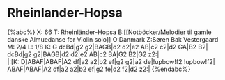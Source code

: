 # Rheinlander-Hopsa

{%abc%}
X: 66
T: Rheinländer-Hopsa
B:[[Notböcker/Melodier til gamle danske Almuedanse for Violin solo]]
O:Danmark
Z:Søren Bak Vestergaard
M: 2/4
L: 1/8
K: G
dcBd|g2 g2|BAGB|d2 d2|e2 AB|c2 c2|d2 GA|B2 B2|\
dcBd|g2 g2|BAGB|d2 d2|e2 AB|c2 BA|G2 B2|G2 z2:|\
|:[K: D]ABAF|ABAF|A2 df|a2 a2|b2 ef|g2 g2|a2 de|!upbow!f2 !upbow!f2|\
ABAF|ABAF|A2 df|a2 a2|b2 ef|g2 fe|d2 f2|d2 z2:|
{%endabc%}
